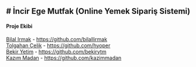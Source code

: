 <h2># İncir Ege Mutfak (Online Yemek Sipariş Sistemi)</h2>

<h4>Proje Ekibi</h4> 
<a target="_blank" href="https://www.linkedin.com/in/bilal-irmak-772915150/">Bilal Irmak</a> - <a target="_blank" href="https://github.com/bilallirmak">https://github.com/bilallirmak</a><br>
<a target="_blank" href="https://www.linkedin.com/in/tolgahan-%C3%A7elik-809713174/">Tolgahan Çelik</a> - <a target="_blank" href="https://github.com/hyoper">https://github.com/hyoper</a><br>
<a target="_blank" href="https://www.linkedin.com/in/bekir-yetim-7b00b3181/">Bekir Yetim</a> - <a target="_blank" href="https://github.com/bekirytm">https://github.com/bekirytm</a><br>
<a target="_blank" href="https://www.linkedin.com/in/kazim-madan/">Kazım Madan</a> - <a target="_blank" href="https://github.com/kazimmadan">https://github.com/kazimmadan</a><br>
